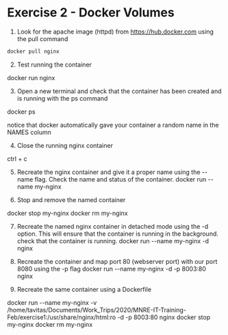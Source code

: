 # Exercise 2 - Docker Volumes

1. Look for the apache image (httpd) from https://hub.docker.com using the pull command

```bash
docker pull nginx
```

2. Test running the container

docker run nginx

3. Open a new terminal and check that the container has been created and is running with the ps command

docker ps

notice that docker automatically gave your container a random name in the NAMES column

4. Close the running nginx container

ctrl + c

5. Recreate the nginx container and give it a proper name using the --name flag. Check the name and status of the container. docker run --name my-nginx

6. Stop and remove the named container

docker stop my-nginx docker rm my-nginx

7. Recreate the named nginx container in detached mode using the -d option. This will ensure that the container is running in the background. check that the container is running. docker run --name my-nginx -d nginx

8. Recreate the container and map port 80 (webserver port) with our port 8080 using the -p flag docker run --name my-nginx -d -p 8003:80 nginx

9. Recreate the same container using a Dockerfile

docker run --name my-nginx -v /home/tavitas/Documents/Work_Trips/2020/MNRE-IT-Training-Feb/exercise1:/usr/share/nginx/html:ro -d -p 8003:80 nginx docker stop my-nginx docker rm my-nginx
